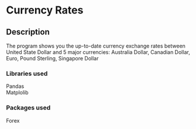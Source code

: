 # Currency Rates

## Description
The program shows you the up-to-date currency exchange rates between United State Dollar and 5 major currencies: Australia Dollar, Canadian Dollar, Euro, Pound Sterling, Singapore Dollar

### Libraries used
Pandas<br/>
    Matplolib 
### Packages used
Forex 
